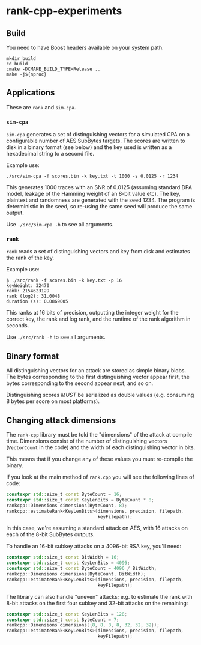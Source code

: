 # rank-cpp-experiments

## Build

You need to have Boost headers available on your system path.

```shell
mkdir build
cd build
cmake -DCMAKE_BUILD_TYPE=Release ..
make -j${nproc}
```

## Applications

These are `rank` and `sim-cpa`.

### `sim-cpa`

`sim-cpa` generates a set of distinguishing vectors for a simulated CPA on a
configurable number of AES SubBytes targets.  The scores are written to disk
in a binary format (see below) and the key used is written as a hexadecimal
string to a second file.

Example use:

```shell
./src/sim-cpa -f scores.bin -k key.txt -t 1000 -s 0.0125 -r 1234
```

This generates 1000 traces with an SNR of 0.0125 (assuming standard DPA model,
leakage of the Hamming weight of an 8-bit value etc).  The key, plaintext and
randomness are generated with the seed 1234.  The program is deterministic in
the seed, so re-using the same seed will produce the same output.

Use `./src/sim-cpa -h` to see all arguments.

### `rank`

`rank` reads a set of distinguishing vectors and key from disk and estimates the
rank of the key.

Example use:

```shell
$ ./src/rank -f scores.bin -k key.txt -p 16
keyWeight: 32470
rank: 2154623129
rank (log2): 31.0048
duration (s): 0.0869005
```

This ranks at 16 bits of precision, outputting the integer weight for the
correct key, the rank and log rank, and the runtime of the rank algorithm in
seconds.

Use `./src/rank -h` to see all arguments.

## Binary format

All distinguishing vectors for an attack are stored as simple binary blobs.
The bytes corresponding to the first distinguishing vector appear first, the
bytes corresponding to the second appear next, and so on.

Distinguishing scores _MUST_ be serialized as double values (e.g. consuming
8 bytes per score on most platforms).

## Changing attack dimensions

The `rank-cpp` library must be told the "dimensions" of the attack at compile
time.  Dimensions consist of the number of distinguishing vectors
(`VectorCount` in the code) and the width of each distinguishing vector in bits.

This means that if you change any of these values you must re-compile the
binary.

If you look at the main method of `rank.cpp` you will see the following lines of
code:

```cpp
constexpr std::size_t const ByteCount = 16;
constexpr std::size_t const KeyLenBits = ByteCount * 8;
rankcpp::Dimensions dimensions(ByteCount, 8);
rankcpp::estimateRank<KeyLenBits>(dimensions, precision, filepath,
                                  keyFilepath);
```

In this case, we're assuming a standard attack on AES, with 16 attacks on each
of the 8-bit SubBytes outputs.

To handle an 16-bit subkey attacks on a 4096-bit RSA key, you'll need:

```cpp
constexpr std::size_t const BitWidth = 16;
constexpr std::size_t const KeyLenBits = 4096;
constexpr std::size_t const ByteCount = 4096 / BitWidth;
rankcpp::Dimensions dimensions(ByteCount, BitWidth);
rankcpp::estimateRank<KeyLenBits>(dimensions, precision, filepath,
                                  keyFilepath);
```

The library can also handle "uneven" attacks; e.g. to estimate the rank with
8-bit attacks on the first four subkey and 32-bit attacks on the remaining:

```cpp
constexpr std::size_t const KeyLenBits = 128;
constexpr std::size_t const ByteCount = 7;
rankcpp::Dimensions dimensions({8, 8, 8, 8, 32, 32, 32});
rankcpp::estimateRank<KeyLenBits>(dimensions, precision, filepath,
                                  keyFilepath);
```